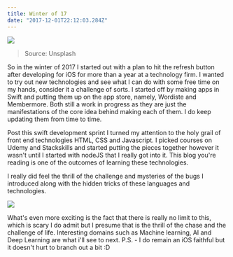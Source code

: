 ```yaml
---
title: Winter of 17
date: "2017-12-01T22:12:03.284Z"
---
```

![](https://images.unsplash.com/photo-1501159599894-155982264a55?auto=format&fit=crop&w=2550&q=60&ixid=dW5zcGxhc2guY29tOzs7Ozs%3D)
> Source: Unsplash

So in the winter of 2017 I started out with a plan to hit the refresh button after developing for iOS for more than a year at a technology firm. I wanted to try out new technologies and see what I can do with some free time on my hands, consider it a challenge of sorts. I started off by making apps in Swift and putting them up on the app store, namely, Wordiste and Membermore. Both still a work in progress as they are just the manifestations of the core idea behind making each of them. I do keep updating them from time to time.

Post this swift development sprint I turned my attention to the holy grail of front end technologies HTML, CSS and Javascript. I picked courses on Udemy and Stackskills and started putting the pieces together however it wasn't until I started with nodeJS that I really got into it. This blog you're reading is one of the outcomes of learning these technologies.

I really did feel the thrill of the challenge and mysteries of the bugs I introduced along with the hidden tricks of these languages and technologies.

![](http://media.giphy.com/media/26FLa6peMp3ZNzKnu/giphy.gif)



 What's even more exciting is the fact that there is really no limit to this, which is scary I do admit but I presume that is the thrill of the chase and the challenge of life. Interesting domains such as Machine learning, AI and Deep Learning are what i'll see to next.
P.S. - I do remain an iOS faithful but it doesn't hurt to branch out a bit :D
